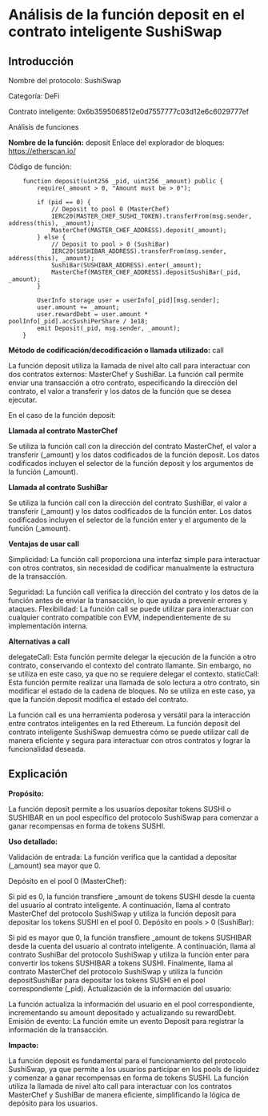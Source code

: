 # Análisis de la función deposit en el contrato inteligente SushiSwap

## Introducción

Nombre del protocolo: SushiSwap

Categoría: DeFi

Contrato inteligente: 0x6b3595068512e0d7557777c03d12e6c6029777ef

Análisis de funciones

**Nombre de la función:** deposit Enlace del explorador de bloques: 
https://etherscan.io/

Código de función:

        function deposit(uint256 _pid, uint256 _amount) public {
            require(_amount > 0, "Amount must be > 0");

            if (pid == 0) {
                // Deposit to pool 0 (MasterChef)
                IERC20(MASTER_CHEF_SUSHI_TOKEN).transferFrom(msg.sender, address(this), _amount);
                MasterChef(MASTER_CHEF_ADDRESS).deposit(_amount);
            } else {
                // Deposit to pool > 0 (SushiBar)
                IERC20(SUSHIBAR_ADDRESS).transferFrom(msg.sender, address(this), _amount);
                SushiBar(SUSHIBAR_ADDRESS).enter(_amount);
                MasterChef(MASTER_CHEF_ADDRESS).depositSushiBar(_pid, _amount);
            }

            UserInfo storage user = userInfo[_pid][msg.sender];
            user.amount += _amount;
            user.rewardDebt = user.amount * poolInfo[_pid].accSushiPerShare / 1e18;
            emit Deposit(_pid, msg.sender, _amount);
        }



**Método de codificación/decodificación o llamada utilizado:** call

La función deposit utiliza la llamada de nivel alto call para interactuar con dos contratos externos: MasterChef y SushiBar. La función call permite enviar una transacción a otro contrato, especificando la dirección del contrato, el valor a transferir y los datos de la función que se desea ejecutar.

En el caso de la función deposit:

**Llamada al contrato MasterChef**

Se utiliza la función call con la dirección del contrato MasterChef, el valor a transferir (_amount) y los datos codificados de la función deposit.
Los datos codificados incluyen el selector de la función deposit y los argumentos de la función (_amount).

**Llamada al contrato SushiBar**

Se utiliza la función call con la dirección del contrato SushiBar, el valor a transferir (_amount) y los datos codificados de la función enter.
Los datos codificados incluyen el selector de la función enter y el argumento de la función (_amount).

**Ventajas de usar call**

Simplicidad: La función call proporciona una interfaz simple para interactuar con otros contratos, sin necesidad de codificar manualmente la estructura de la transacción.

Seguridad: La función call verifica la dirección del contrato y los datos de la función antes de enviar la transacción, lo que ayuda a prevenir errores y ataques.
Flexibilidad: La función call se puede utilizar para interactuar con cualquier contrato compatible con EVM, independientemente de su implementación interna.

**Alternativas a call**

delegateCall: Esta función permite delegar la ejecución de la función a otro contrato, conservando el contexto del contrato llamante. Sin embargo, no se utiliza en este caso, ya que no se requiere delegar el contexto.
staticCall: Esta función permite realizar una llamada de solo lectura a otro contrato, sin modificar el estado de la cadena de bloques. No se utiliza en este caso, ya que la función deposit modifica el estado del contrato.

La función call es una herramienta poderosa y versátil para la interacción entre contratos inteligentes en la red Ethereum. La función deposit del contrato inteligente SushiSwap demuestra cómo se puede utilizar call de manera eficiente y segura para interactuar con otros contratos y lograr la funcionalidad deseada.



## Explicación

**Propósito:** 

La función deposit permite a los usuarios depositar tokens SUSHI o SUSHIBAR en un pool específico del protocolo SushiSwap para comenzar a ganar recompensas en forma de tokens SUSHI.

**Uso detallado:**

Validación de entrada: La función verifica que la cantidad a depositar (_amount) sea mayor que 0.

Depósito en el pool 0 (MasterChef):

Si pid es 0, la función transfiere _amount de tokens SUSHI desde la cuenta del usuario al contrato inteligente.
A continuación, llama al contrato MasterChef del protocolo SushiSwap y utiliza la función deposit para depositar los tokens SUSHI en el pool 0.
Depósito en pools > 0 (SushiBar):

Si pid es mayor que 0, la función transfiere _amount de tokens SUSHIBAR desde la cuenta del usuario al contrato inteligente.
A continuación, llama al contrato SushiBar del protocolo SushiSwap y utiliza la función enter para convertir los tokens SUSHIBAR a tokens SUSHI.
Finalmente, llama al contrato MasterChef del protocolo SushiSwap y utiliza la función depositSushiBar para depositar los tokens SUSHI en el pool correspondiente (_pid).
Actualización de la información del usuario:

La función actualiza la información del usuario en el pool correspondiente, incrementando su amount depositado y actualizando su rewardDebt.
Emisión de evento: La función emite un evento Deposit para registrar la información de la transacción.

**Impacto:**

La función deposit es fundamental para el funcionamiento del protocolo SushiSwap, ya que permite a los usuarios participar en los pools de liquidez y comenzar a ganar recompensas en forma de tokens SUSHI. La función utiliza la llamada de nivel alto call para interactuar con los contratos MasterChef y SushiBar de manera eficiente, simplificando la lógica de depósito para los usuarios.